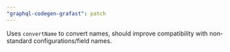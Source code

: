 ```yaml
---
"graphql-codegen-grafast": patch
---
```


Uses `convertName` to convert names, should improve compatibility with
non-standard configurations/field names.
